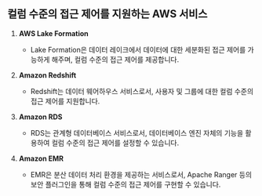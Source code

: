 ## 컬럼 수준의 접근 제어를 지원하는 AWS 서비스

1. **AWS Lake Formation**
   - Lake Formation은 데이터 레이크에서 데이터에 대한 세분화된 접근 제어를 가능하게 해주며, 컬럼 수준의 접근 제어를 제공합니다.

2. **Amazon Redshift**
   - Redshift는 데이터 웨어하우스 서비스로서, 사용자 및 그룹에 대한 컬럼 수준의 접근 제어를 지원합니다.

3. **Amazon RDS**
   - RDS는 관계형 데이터베이스 서비스로서, 데이터베이스 엔진 자체의 기능을 활용하여 컬럼 수준의 접근 제어를 설정할 수 있습니다.

4. **Amazon EMR**
   - EMR은 분산 데이터 처리 환경을 제공하는 서비스로서, Apache Ranger 등의 보안 플러그인을 통해 컬럼 수준의 접근 제어를 구현할 수 있습니다.


